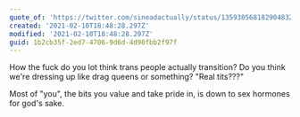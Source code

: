 ```yaml
---
quote_of: 'https://twitter.com/sineadactually/status/1359305681829048321'
created: '2021-02-10T18:48:28.297Z'
modified: '2021-02-10T18:48:28.297Z'
guid: 1b2cb35f-2ed7-4706-9d6d-4d90fbb2f97f
---
```

How the fuck do you lot think trans people actually transition? Do you think we're dressing up like drag queens or something? "Real tits???"

Most of "you", the bits you value and take pride in, is down to sex hormones for god's sake.
